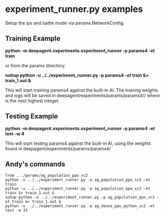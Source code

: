# experiment_runner.py examples

Setup the ips and battle mode via params.NetworkConfig.

## Training Example

**python -m deepagent.experiments.experiment_runner -p params4 -et train**

or from the params directory:

**nohup python -u ../../experiment_runner.py -p params4 -et train &> train_1.out &**

This will start training params4 against the built-in AI. The training weights and logs will be saved in deepagent/experiments/params/params4/<n>/
where <n> is the next highest integer.

## Testing Example

**python -m deepagent.experiments.experiment_runner -p params4 -et test -w 4**

This will start testing params4 against the built-in AI, using the weights found in deepagent/experiments/params/params4/ 


## Andy's commands

```
from .../params/ag_population_ppo_sc2
python -u ../../experiment_runner.py -p ag_population_ppo_sc2 -et train
python -u ../../experiment_runner.py -p ag_population_ppo_sc2 -et train &> train_1.out &
nohup python -u ../../experiment_runner.py -p ag_population_ppo_sc2 -et train &> train_1.out &
python -u ../../experiment_runner.py -p ag_dense_ppo_python_sc2 -et test -w 15
```
